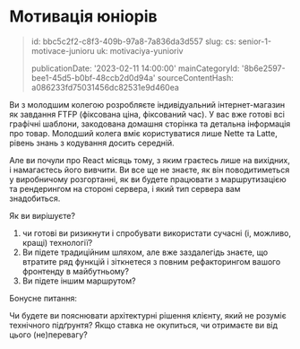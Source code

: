 Мотивація юніорів
=================

> id: bbc5c2f2-c8f3-409b-97a8-7a836da3d557
> slug:
> 	cs: senior-1-motivace-junioru
> 	uk: motivaciya-yunioriv
> 
> publicationDate: '2023-02-11 14:00:00'
> mainCategoryId: '8b6e2597-bee1-45d5-b0bf-48ccb2d0d94a'
> sourceContentHash: a086233fd75031456dc82531e9d460ea

Ви з молодшим колегою розробляєте індивідуальний інтернет-магазин як завдання FTFP (фіксована ціна, фіксований час). У вас вже готові всі графічні шаблони, закодована домашня сторінка та детальна інформація про товар. Молодший колега вміє користуватися лише Nette та Latte, рівень знань з кодування досить середній.

Але ви почули про React місяць тому, з яким граєтесь лише на вихідних, і намагаєтесь його вивчити. Ви все ще не знаєте, як він поводитиметься у виробничому розгортанні, як ви будете працювати з маршрутизацією та рендерингом на стороні сервера, і який тип сервера вам знадобиться.

Як ви вирішуєте?

1. чи готові ви ризикнути і спробувати використати сучасні (і, можливо, кращі) технології?
2. Ви підете традиційним шляхом, але вже заздалегідь знаєте, що втратите ряд функцій і зіткнетеся з повним рефакторингом вашого фронтенду в майбутньому?
3. Ви підете іншим маршрутом?

Бонусне питання:

Чи будете ви пояснювати архітектурні рішення клієнту, який не розуміє технічного підґрунтя? Якщо ставка не окупиться, чи отримаєте ви від цього (не)перевагу?
